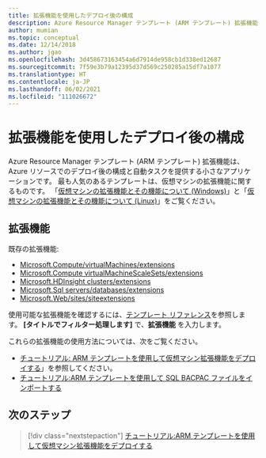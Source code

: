 ```yaml
---
title: 拡張機能を使用したデプロイ後の構成
description: Azure Resource Manager テンプレート (ARM テンプレート) 拡張機能を使用してデプロイ後に構成する方法について説明します。
author: mumian
ms.topic: conceptual
ms.date: 12/14/2018
ms.author: jgao
ms.openlocfilehash: 3d458673163454a6d7914de958cb1d338ed12687
ms.sourcegitcommit: 7f59e3b79a12395d37d569c250285a15df7a1077
ms.translationtype: HT
ms.contentlocale: ja-JP
ms.lasthandoff: 06/02/2021
ms.locfileid: "111026672"
---
```

# <a name="post-deployment-configurations-by-using-extensions"></a>拡張機能を使用したデプロイ後の構成

Azure Resource Manager テンプレート (ARM テンプレート) 拡張機能は、Azure リソースでのデプロイ後の構成と自動タスクを提供する小さなアプリケーションです。 最も人気のあるテンプレートは、仮想マシンの拡張機能に関するものです。 「[仮想マシンの拡張機能とその機能について (Windows)](../../virtual-machines/extensions/features-windows.md)」と「[仮想マシンの拡張機能とその機能について (Linux)](../../virtual-machines/extensions/features-linux.md)」をご覧ください。

## <a name="extensions"></a>拡張機能

既存の拡張機能:

- [Microsoft.Compute/virtualMachines/extensions](/azure/templates/microsoft.compute/2018-10-01/virtualmachines/extensions)
- [Microsoft.Compute virtualMachineScaleSets/extensions](/azure/templates/microsoft.compute/2018-10-01/virtualmachinescalesets/extensions)
- [Microsoft.HDInsight clusters/extensions](/azure/templates/microsoft.hdinsight/2018-06-01-preview/clusters)
- [Microsoft.Sql servers/databases/extensions](/azure/templates/microsoft.sql/2014-04-01/servers/databases/extensions)
- [Microsoft.Web/sites/siteextensions](/azure/templates/microsoft.web/2016-08-01/sites/siteextensions)

使用可能な拡張機能を確認するには、[テンプレート リファレンス](/azure/templates/)を参照します。 **[タイトルでフィルター処理します]** で、**拡張機能** を入力します。

これらの拡張機能の使用方法については、次をご覧ください。

- [チュートリアル: ARM テンプレートを使用して仮想マシン拡張機能をデプロイする](template-tutorial-deploy-vm-extensions.md)」を参照してください。
- [チュートリアル:ARM テンプレートを使用して SQL BACPAC ファイルをインポートする](template-tutorial-deploy-sql-extensions-bacpac.md)

## <a name="next-steps"></a>次のステップ

> [!div class="nextstepaction"]
> [チュートリアル:ARM テンプレートを使用して仮想マシン拡張機能をデプロイする](template-tutorial-deploy-vm-extensions.md)
